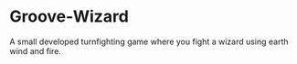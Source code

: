 # Groove-Wizard
A small developed turnfighting game where you fight a wizard using earth wind and fire.
